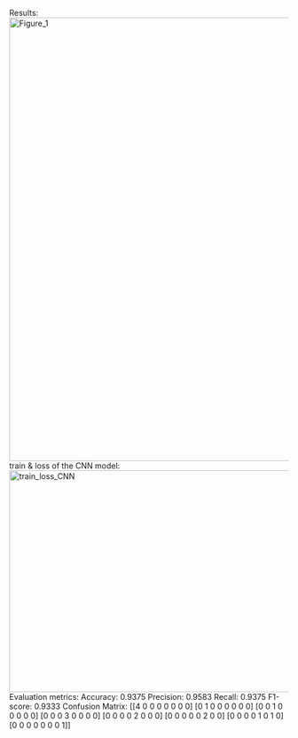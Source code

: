 
Results:
<img width="800" height="800" alt="Figure_1" src="https://github.com/user-attachments/assets/66894965-38d4-4138-a139-f5f80f99cb29" />
train & loss of the CNN model:
<img width="1200" height="400" alt="train_loss_CNN" src="https://github.com/user-attachments/assets/7187abce-cc7d-4dfe-8478-74aeeed30519" />
Evaluation metrics: 
Accuracy:  0.9375
Precision: 0.9583
Recall:    0.9375
F1-score:  0.9333
Confusion Matrix:
[[4 0 0 0 0 0 0 0]
 [0 1 0 0 0 0 0 0]
 [0 0 1 0 0 0 0 0]
 [0 0 0 3 0 0 0 0]
 [0 0 0 0 2 0 0 0]
 [0 0 0 0 0 2 0 0]
 [0 0 0 0 1 0 1 0]
 [0 0 0 0 0 0 0 1]]
